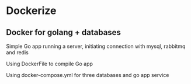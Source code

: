# Dockerize

## Docker for golang + databases

Simple Go app running a server, initiating connection with mysql, rabbitmq and redis

Using DockerFile to compile Go app

Using docker-compose.yml for three databases and go app service 
